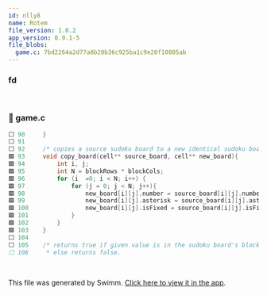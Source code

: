 ```yaml
---
id: nlly8
name: Rotem
file_version: 1.0.2
app_version: 0.9.1-5
file_blobs:
  game.c: 7bd2264a2d77a8b20b36c925ba1c9e20f10805ab
---
```


### fd

<br/>

<!-- NOTE-swimm-snippet: the lines below link your snippet to Swimm -->
### 📄 game.c
```c
⬜ 90     }
⬜ 91     
⬜ 92     /* copies a source sudoku board to a new identical sudoku board */
🟩 93     void copy_board(cell** source_board, cell** new_board){
🟩 94         int i, j;
🟩 95         int N = blockRows * blockCols;
🟩 96         for (i  =0; i < N; i++) {
🟩 97             for (j = 0; j < N; j++){
🟩 98                 new_board[i][j].number = source_board[i][j].number;
🟩 99                 new_board[i][j].asterisk = source_board[i][j].asterisk;
🟩 100                new_board[i][j].isFixed = source_board[i][j].isFixed;
🟩 101            }
🟩 102        }
🟩 103    }
⬜ 104    
⬜ 105    /* returns true if given value is in the sudoku board's block corresponding to the row and column given,
⬜ 106     * else returns false.
```

<br/>

This file was generated by Swimm. [Click here to view it in the app](https://swimm-web-app.web.app/repos/Z2l0aHViJTNBJTNBdGVzdGFwMTklM0ElM0Fyb3RlbWJhcjM=/docs/nlly8).